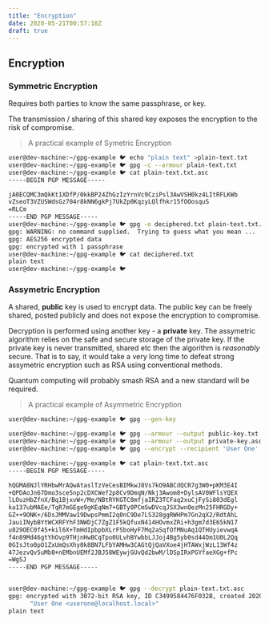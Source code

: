 ```yaml
---
title: "Encryption"
date: 2020-05-21T00:57:18Z
draft: true
---
```


## Encryption

### Symmetric Encryption

Requires both parties to know the same passphrase, or key.

The transmission / sharing of this shared key exposes the encryption to the risk of compromise.

> A practical example of Symetric Encryption

```bash
user@dev-machine:~/gpg-example 🐦 echo "plain text" >plain-text.txt
user@dev-machine:~/gpg-example 🐦 gpg -c --armour plain-text.txt
user@dev-machine:~/gpg-example 🐦 cat plain-text.txt.asc
-----BEGIN PGP MESSAGE-----

jA0ECQMC3mQkKt1XDfP/0kkBP24ZhGzIzYrnVc9CziPsl3AwVSH0kz4LItRFLKWb
vZseoT3VZUSWdsGz704r8kNN6gkPj7UkZp0KqzyLQlfhkr15fOOosquS
=RLCm
-----END PGP MESSAGE-----
user@dev-machine:~/gpg-example 🐦 gpg -o deciphered.txt plain-text.txt.asc
gpg: WARNING: no command supplied.  Trying to guess what you mean ...
gpg: AES256 encrypted data
gpg: encrypted with 1 passphrase
user@dev-machine:~/gpg-example 🐦 cat deciphered.txt
plain text
user@dev-machine:~/gpg-example 🐦

```

### Assymetric Encryption

A shared, **public** key is used to encrypt data. The public key can be freely shared, posted publicly and does not expose the encryption to compromise.

Decryption is performed using another key - a **private** key. The assymetric algorithm relies on the safe and secure storage of the private key. If the private key is never transmitted, shared etc then the algorithm is _reasonably_ secure. That is to say, it would take a very long time to defeat strong assymetric encryption such as RSA using conventional methods.

Quantum computing will probably smash RSA and a new standard will be required.

> A practical example of Asymmetric Encryption

```bash
user@dev-machine:~/gpg-example 🐦 gpg --gen-key

user@dev-machine:~/gpg-example 🐦 gpg --armour --output public-key.txt --export 'User One'
user@dev-machine:~/gpg-example 🐦 gpg --armour --output private-key.asc --export-secret-keys 'User One'
user@dev-machine:~/gpg-example 🐦 gpg --encrypt --recipient 'User One' plain-text.txt

user@dev-machine:~/gpg-example 🐦 cat plain-text.txt.asc
-----BEGIN PGP MESSAGE-----

hQGMA8NJlYRHbwMrAQwAtaslTzVeCesBIMkwJ8Vs7kO9ABCdQCR7g3W0+pKM3E4I
+QPDAoJn67Dmo3sce5np2cDXCWef2p8Cv9DmqN/Nkj3Awom8+DylsAV0WFlsYQEX
lLOuzHbZfnX/Bq1BjxvW+/Me/NBtRYKGTC0mfjaIRZ3TCFaq2xuCjFySi803dEgl
ka137ubMAEe/TqR7mGEge9gKEqNm7+GBTy0PCmSwDVcqJSX3wnOezMn25FHRGDy+
GZ++9ONK+/6DsJMMVaw19DwpsPmmI2q0nC9De7LS328ggRWHPm7Gn2qX2/RdtAhL
JauiINybBYtWCXRFYhF3NWDjC7ZgZ1F5kQfuxN414HOvmxZRi+h3gm7d3E65kN17
u829OEC0f45+kil6X+TmHdIpbpbXLrFSboHyF7Mq2aSqfOfMNuAq1QTHUyievwqA
f4n89Md46gtYhOvp9THjnHwBCqTpo0ULvhBYwbbLJJoj4Bg5yb0sd44Dm1U0L2Qq
0GIsJto0pO1ZxUmQsXhy0k8BN7LFbYAMHw3CAGtQjQaVXoe4jHTAWxjWzL13Wf4z
47JezvQv5uMb8+nEMbnUEMf2JBJ58WEywjGUvQd2bwM/lDSpIRxPGYfaeXGg+fPc
=WgSJ
-----END PGP MESSAGE-----


user@dev-machine:~/gpg-example 🐦 gpg --decrypt plain-text.txt.asc
gpg: encrypted with 3072-bit RSA key, ID C3499584476F032B, created 2020-05-21
      "User One <userone@localhost.local>"
plain text


```
